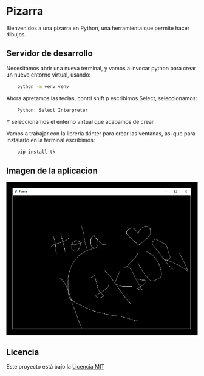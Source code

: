 # Pizarra
 
Bienvenidos a una pizarra en Python, una herramienta que permite hacer dibujos.

## Servidor de desarrollo

Necesitamos abrir una nueva terminal, y vamos a invocar python para crear un nuevo entorno virtual, usando:
```bash
    python -m venv venv
```

Ahora apretamos las teclas, contrl shift p
escribimos Select, seleccionamos:
```bash
    Python: Select Interpreter
``` 
Y seleccionamos el enterno virtual que acabamos de crear 


Vamos a trabajar con la libreria tkinter para crear las ventanas, asi que para instalarlo en la terminal escribimos:
```bash
    pip install tk
``` 
 

## Imagen de la aplicacion 
![Alt text](img.png)

## Licencia
 
Este proyecto está bajo la [Licencia MIT](LICENSE)


